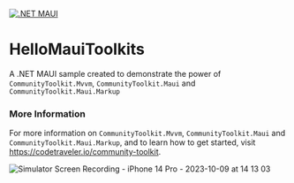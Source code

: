 [![.NET MAUI](https://github.com/brminnick/HelloMauiToolkits/actions/workflows/maui.yml/badge.svg)](https://github.com/brminnick/HelloMauiToolkits/actions/workflows/maui.yml)

# HelloMauiToolkits
A .NET MAUI sample created to demonstrate the power of `CommunityToolkit.Mvvm`, `CommunityToolkit.Maui` and `CommunityToolkit.Maui.Markup`

### More Information
For more information on `CommunityToolkit.Mvvm`, `CommunityToolkit.Maui` and `CommunityToolkit.Maui.Markup`, and to learn how to get started, visit https://codetraveler.io/community-toolkit.

![Simulator Screen Recording - iPhone 14 Pro - 2023-10-09 at 14 13 03](https://github.com/brminnick/HelloMauiToolkits/assets/13558917/d9251a59-2f90-48fc-8317-ecf5e7403999)

